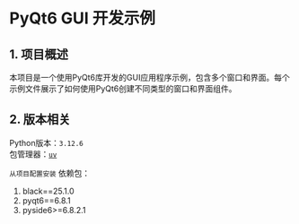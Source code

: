 # PyQt6 GUI 开发示例

## 1. 项目概述

本项目是一个使用PyQt6库开发的GUI应用程序示例，包含多个窗口和界面。每个示例文件展示了如何使用PyQt6创建不同类型的窗口和界面组件。

## 2. 版本相关
Python版本：`3.12.6`   
包管理器：[`uv`](https://juejin.cn/post/7444548883646709796)

`从项目配置安装`
依赖包：  
1. black==25.1.0
2. pyqt6==6.8.1
3. pyside6>=6.8.2.1





